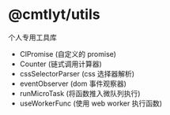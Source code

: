 # @cmtlyt/utils

个人专用工具库

- ClPromise (自定义的 promise)
- Counter (链式调用计算器)
- cssSelectorParser (css 选择器解析)
- eventObserver (dom 事件观察器)
- runMicroTask (将函数推入微队列执行)
- useWorkerFunc (使用 web worker 执行函数)
